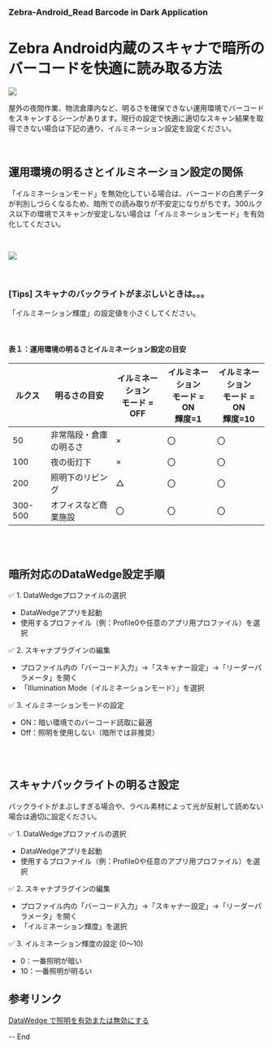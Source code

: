 ### Zebra-Android_Read Barcode in Dark Application
# Zebra Android内蔵のスキャナで暗所のバーコードを快適に読み取る方法

![](https://images.unsplash.com/photo-1559218676-efa1078363c7?w=500&auto=format&fit=crop&q=60&ixlib=rb-4.1.0&ixid=M3wxMjA3fDB8MHxzZWFyY2h8M3x8ZGFyayUyMHdvcmt8ZW58MHx8MHx8fDA%3D)

屋外の夜間作業、物流倉庫内など、明るさを確保できない運用環境でバーコードをスキャンするシーンがあります。現行の設定で快適に適切なスキャン結果を取得できない場合は下記の通り、イルミネーション設定を設定ください。

</br>


## 運用環境の明るさとイルミネーション設定の関係

「イルミネーションモード」を無効化している場合は、バーコードの白黒データが判別しづらくなるため、暗所での読み取りが不安定になりがちです。300ルクス以下の環境でスキャンが安定しない場合は「イルミネーションモード」を有効化してください。

</br>

![](https://supportcommunity.zebra.com/servlet/rtaImage?eid=ka16S000000CWU4&feoid=00N0H00000K2Eou&refid=0EM6S00000BBzb4)

</br>

### [Tips] スキャナのバックライトがまぶしいときは。。。

「イルミネーション輝度」の設定値を小さくしてください。

</br>

#### 表１：運用環境の明るさとイルミネーション設定の目安


<table>
    <thead>
        <tr>
            <th>ルクス</th>
            <th>明るさの目安</th>
            <th>イルミネーション<br>モード = OFF</th>
            <th>イルミネーション<br>モード = ON<br>輝度=1</th>
            <th>イルミネーション<br>モード = ON<br>輝度=10</th>
        </tr>
    </thead>
    <tbody>
        <tr>
            <td>50</td>
            <td>非常階段・倉庫の明るさ</td>
            <td>×</td>
            <td>〇</td>
            <td>〇</td>
        </tr>
        <tr>
            <td>100</td>
            <td>夜の街灯下</td>
            <td>×</td>
            <td>〇</td>
            <td>〇</td>
        </tr>
        <tr>
            <td>200</td>
            <td>照明下のリビング</td>
            <td>△</td>
            <td>〇</td>
            <td>〇</td>
        </tr>
        <tr>
            <td>300-500</td>
            <td>オフィスなど商業施設</td>
            <td>〇</td>
            <td>〇</td>
            <td>〇</td>
        </tr>
    </tbody>
</table>


</br>
</br>


## 暗所対応のDataWedge設定手順

✅ 1. DataWedgeプロファイルの選択
- DataWedgeアプリを起動
- 使用するプロファイル（例：Profile0や任意のアプリ用プロファイル）を選択

✅ 2. スキャナプラグインの編集
- プロファイル内の「バーコード入力」→「スキャナー設定」→「リーダーパラメータ」を開く
- 「Illumination Mode（イルミネーションモード）」を選択

✅ 3. イルミネーションモードの設定
- ON：暗い環境でのバーコード読取に最適
- Off：照明を使用しない（暗所では非推奨）

</br>
</br>

## スキャナバックライトの明るさ設定

バックライトがまぶしすぎる場合や、ラベル素材によって光が反射して読めない場合は適切に設定ください。


✅ 1. DataWedgeプロファイルの選択
- DataWedgeアプリを起動
- 使用するプロファイル（例：Profile0や任意のアプリ用プロファイル）を選択

✅ 2. スキャナプラグインの編集
- プロファイル内の「バーコード入力」→「スキャナー設定」→「リーダーパラメータ」を開く
- 「イルミネーション輝度」を選択

✅ 3. イルミネーション輝度の設定 (0～10)
- 0：一番照明が暗い
- 10：一番照明が明るい

## 参考リンク

[DataWedge で照明を有効または無効にする](https://supportcommunity.zebra.com/s/article/Enable-or-Disable-Illumination-in-DataWedge?language=ja)

-- End
